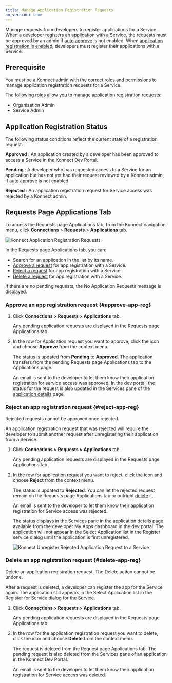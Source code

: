 ```yaml
---
title: Manage Application Registration Requests
no_version: true
---
```


Manage requests from developers to register applications for a Service. When a
developer [registers an application with a Service](/konnect/dev-portal/developers/dev-reg-app-service),
the requests must be approved by an admin if
[auto approve](/konnect/dev-portal/administrators/auto-approve-devs-apps) is not enabled. When
[application registration is enabled](/konnect/dev-portal/administrators/app-registration/enable-app-reg),
developers must register their applications with a Service.

## Prerequisite

You must be a Konnect admin with the
[correct roles and permissions](/konnect/reference/org-management/#role-definitions)
to manage application registration requests for a Service.

The following roles allow you to
manage application registration requests:

- Organization Admin
- Service Admin

## Application Registration Status

The following status conditions reflect the current state of a registration request:

**Approved**
: An application created by a developer has been approved to access a Service in the Konnect Dev Portal.

**Pending**
: A developer who has requested access to a Service for an application but has not
yet had their request reviewed by a Konnect admin, if auto approve is not enabled.

**Rejected**
: An application registration request for Service access was rejected by a Konnect admin.

## Requests Page Applications Tab

To access the Requests page Applications tab, from the Konnect navigation menu, click
**Connections** > **Requests** > **Applications** tab.

![Konnect Application Registration Requests](/assets/images/docs/konnect/konnect-requests-app-reg.png)

In the Requests page Applications tab, you can:

- Search for an application in the list by its name.
- [Approve a request](#approve-app-reg) for app registration with a Service.
- [Reject a request](#reject-app-reg) for app registration with a Service.
- [Delete a request](#delete-app-reg) for app registration with a Service.

If there are no pending requests, the No Application Requests message is displayed.

### Approve an app registration request {#approve-app-reg}

1. Click **Connections > Requests > Applications** tab.

   Any pending application requests are
   displayed in the Requests page Applications tab.

2. In the row for Application request you want to approve, click the icon and choose
   **Approve** from the context menu.

   The status is updated from **Pending** to **Approved**. The application
   transfers from the pending Requests page Applications tab to the Applications page.

   An email is sent to the developer to let them know their application registration
   for service access was approved. In the dev portal, the status for the request
   is also updated in the Services pane of the
   [application details](/konnect/dev-portal/developers/dev-apps#app-details-page) page.

### Reject an app registration request {#reject-app-reg}

Rejected requests cannot be approved once rejected.

An application registration request that
was rejected will require the developer to submit another request after
unregistering their application from a Service.

1. Click **Connections > Requests > Applications** tab.

   Any pending application requests
   are displayed in the Requests page Applications tab.

2. In the row for application request you want to reject, click the icon and choose
   **Reject** from the context menu.

   The status is updated to **Rejected**. You can
   let the rejected request remain on the Requests page Applications tab or outright
   [delete](#delete-app-reg) it.

   An email is sent to the developer to let them know their application registration
   for Service access was rejected.

   The status displays in the Services pane in the
   application details page available from the developer My Apps dashboard in the dev portal.
   The application will not appear in the Select Application list in the Register service dialog
   until the application is first unregistered.

   ![Konnect Unregister Rejected Application Request to a Service](/assets/images/docs/konnect/konnect-unregister-rejected-app.png)


### Delete an app registration request {#delete-app-reg}

Delete an application registration request. The Delete action cannot be undone.  

After a request is deleted, a developer can register the app for the Service again. The application still
appears in the Select Application list in the Register for Service dialog for the Service.

1. Click **Connections > Requests > Applications** tab.

   Any pending application requests are displayed
   in the Requests page Applications tab.

2. In the row for the application registration request you want to delete, click the icon and choose
   **Delete** from the context menu.

   The request is deleted from the Request page Applications tab. The pending request is also
   deleted from the Services pane of an application in the Konnect Dev Portal.

   An email is sent to the developer to let them know their application registration
   for Service access was deleted.
